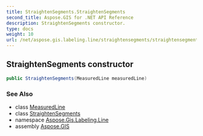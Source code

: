 ```yaml
---
title: StraightenSegments.StraightenSegments
second_title: Aspose.GIS for .NET API Reference
description: StraightenSegments constructor. 
type: docs
weight: 10
url: /net/aspose.gis.labeling.line/straightensegments/straightensegments/
---
```

## StraightenSegments constructor

```csharp
public StraightenSegments(MeasuredLine measuredLine)
```

### See Also

* class [MeasuredLine](../../measuredline/)
* class [StraightenSegments](../)
* namespace [Aspose.Gis.Labeling.Line](../../straightensegments/)
* assembly [Aspose.GIS](../../../)


